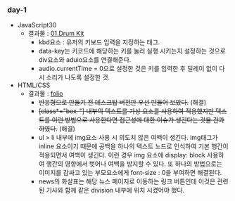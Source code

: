 ### day-1

- JavaScript30
  - 결과물 : [01.Drum Kit](https://jjh106.github.io/saturdayJS/day-1/01-JavaScriptDrumKit/index.html)
    - kbd요소 : 유저의 키보드 입력을 지정하는 태그.
    - data-key는 키코드에 해당하는 키를 눌러 실행 시키는지 설정하는 것으로 div요소와 aduio요소를 연결해준다.
    - audio.currentTime = 0으로 설정한 것은 키를 입력한 후 딜레이 없이 다시 소리가 나도록 설정한 것.
- HTML/CSS
  - 결과물 : [folio](https://jjh106.github.io/MiniProject/folio/index.html)
    - ~~반응형으로 만들기 전 데스크탑 버전만 우선 만들어 보았다.~~ (해결)
    - ~~[class*="box-"] 내부의 텍스트를 가상 요소를 사용하여 적용했지만 텍스트를 이런 방법으로 사용한다면 접근성에 대한 이슈가 생긴다는 것을 간과하였다.~~ (해결)
    - ul > li 내부에 img요소 사용 시 의도치 않은 여백이 생긴다. img태그가 inline 요소이기 때문에 공백을 하나의 텍스트 노드로 인식하여 기본 행간이 적용되면서 여백이 생긴다. 이런 경우 img 요소에 display: block 사용하여 행간의 영향에서 벗어나 여백을 방지할 수 있다. 또 하나의 방법으로는 이미지를 감싸고 있는 부모요소에게 font-size : 0을 부여하면 해결된다.
    - news의 화살표는 해당 뉴스 페이지로 이동하는 링크 버튼인데 이것은 관련된 기사와 함께 같은 division 내부에 위치 시켰어야 했다. 